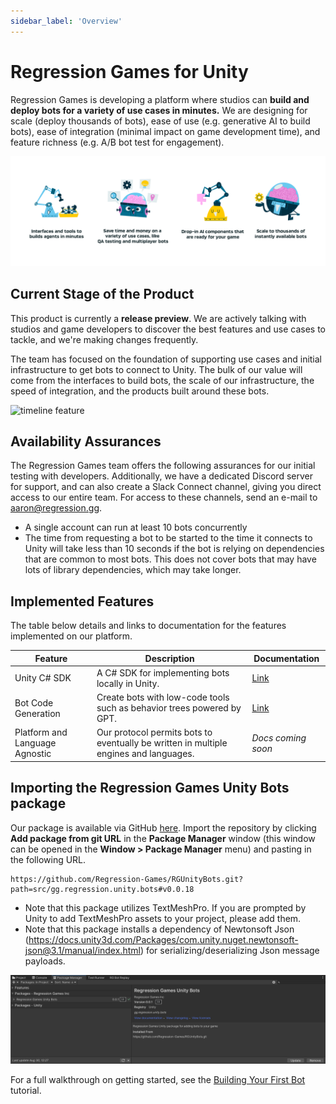 ```yaml
---
sidebar_label: 'Overview'
---
```


# Regression Games for Unity

Regression Games is developing a platform where studios can **build and deploy bots for a variety of use cases in minutes.** We are designing for scale (deploy thousands of bots), ease of use (e.g. generative AI to build bots), ease of integration (minimal impact on game development time), and feature richness (e.g. A/B bot test for engagement).

![vision](img/vision.png)

## Current Stage of the Product

This product is currently a **release preview**. We are actively talking with studios and game developers to discover the best features and use cases to tackle, and we're making changes frequently.

The team has focused on the foundation of supporting use cases and initial infrastructure to get bots to connect to Unity. The bulk
of our value will come from the interfaces to build bots, the scale of our infrastructure, the speed of integration, and the products
built around these bots.

![timeline feature](session-insights/img/replay/timeline.png)

## Availability Assurances

The Regression Games team offers the following assurances for our initial testing with developers. Additionally, we have a dedicated Discord server for support, and can also create a Slack Connect channel, giving you direct access to our entire team. For access to
these channels, send an e-mail to [aaron@regression.gg](mailto:aaron@regression.gg).

* A single account can run at least 10 bots concurrently
* The time from requesting a bot to be started to the time it connects to Unity will take less than 10 seconds if the bot is relying on dependencies that are common to most bots. This does not cover bots that may have lots of library dependencies, which may take longer.

## Implemented Features

The table below details and links to documentation for the features implemented on our platform.

| **Feature**                    | **Description**                                                                                                   | **Documentation**                                |
|--------------------------------|-------------------------------------------------------------------------------------------------------------------|--------------------------------------------------|
| Unity C# SDK                   | A C# SDK for implementing bots locally in Unity.                                                                  | [Link](creating-bots/csharp/adaptive-bots) |
| Bot Code Generation            | Create bots with low-code tools such as behavior trees powered by GPT.                                            | [Link](creating-bots/csharp/agent-builder)       |
| Platform and Language Agnostic | Our protocol permits bots to eventually be written in multiple engines and languages.                             | _Docs coming soon_                               |  

## Importing the Regression Games Unity Bots package

Our package is available via GitHub [here](https://github.com/Regression-Games/RGUnityBots). Import the repository by 
clicking **Add package from git URL** in the **Package Manager** window (this window can be opened
in the **Window > Package Manager** menu) and pasting in the following URL.

```
https://github.com/Regression-Games/RGUnityBots.git?path=src/gg.regression.unity.bots#v0.0.18
```

- Note that this package utilizes TextMeshPro.  If you are prompted by Unity to add TextMeshPro assets to your project, please add them.
- Note that this package installs a dependency of Newtonsoft Json (https://docs.unity3d.com/Packages/com.unity.nuget.newtonsoft-json@3.1/manual/index.html) for serializing/deserializing Json message payloads.

![Screenshot of the package imported into the project](tutorials/img/building-your-first-bot/tutorial-1-package.png)

For a full walkthrough on getting started, see the [Building Your First Bot](tutorials/building-your-first-bot) tutorial.

